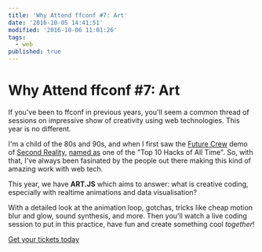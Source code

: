 ```yaml
---
title: 'Why Attend ffconf #7: Art'
date: '2016-10-05 14:41:51'
modified: '2016-10-06 11:01:26'
tags:
  - web
published: true
---
```

# Why Attend ffconf #7: Art

If you've been to ffconf in previous years, you'll seem a common thread of sessions on impressive show of creativity using web technologies. This year is no different.

<!--more-->

I'm a child of the 80s and 90s, and when I first saw the [Future Crew](https://en.m.wikipedia.org/wiki/Future_Crew) demo of [Second Reality](https://en.m.wikipedia.org/wiki/Second_Reality), [named as](https://slashdot.org/story/99/12/13/0943241/slashdots-top-10-hacks-of-all-time) one of the "Top 10 Hacks of All Time". So, with that, I've always been fasinated by the people out there making this kind of amazing work with web tech.

This year, we have **ART.JS** which aims to answer: what is creative coding, especially with realtime animations and data visualisation?

With a detailed look at the animation loop, gotchas, tricks like cheap motion blur and glow, sound synthesis, and more. Then you'll watch a live coding session to put in this practice, have fun and create something cool *together*!

[Get your tickets today](https://ffconf.org/tickets)
